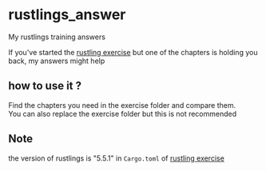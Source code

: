 # rustlings_answer
My rustlings training answers

If you've started the [rustling exercise](https://github.com/rust-lang/rustlings/) but one of the chapters is holding you back, my answers might help

## how to use it ?
Find the chapters you need in the exercise folder and compare them.<br> You can also replace the exercise folder but this is not recommended


## Note
the version of rustlings is "5.5.1" in `Cargo.toml` of [rustling exercise](https://github.com/rust-lang/rustlings/)